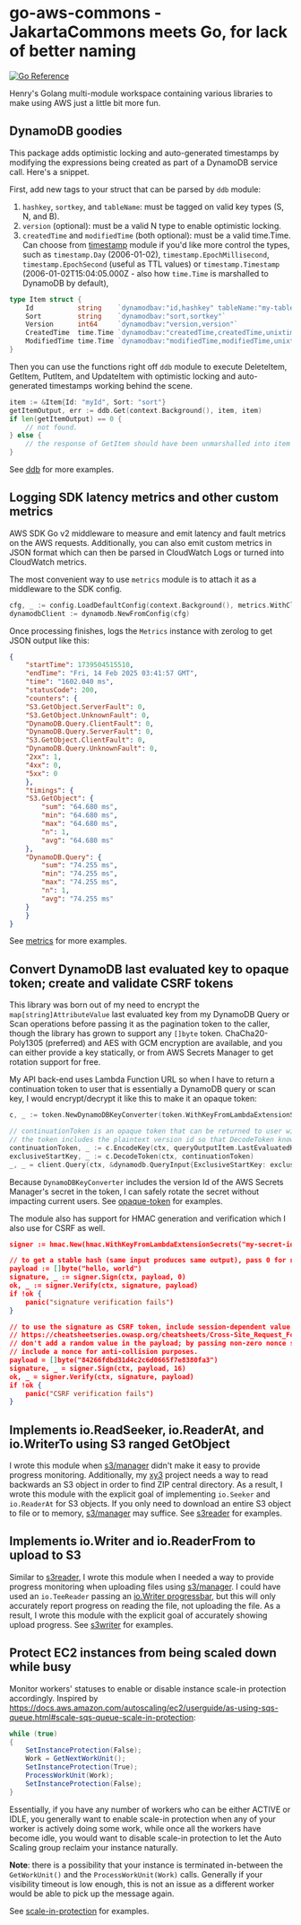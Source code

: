 # go-aws-commons - JakartaCommons meets Go, for lack of better naming

[![Go Reference](https://pkg.go.dev/badge/github.com/nguyengg/go-aws-commons.svg)](https://pkg.go.dev/github.com/nguyengg/go-aws-commons)

Henry's Golang multi-module workspace containing various libraries to make using AWS just a little bit more fun.

## DynamoDB goodies

This package adds optimistic locking and auto-generated timestamps by modifying the expressions being created as part of
a DynamoDB service call. Here's a snippet.

First, add new tags to your struct that can be parsed by `ddb` module:
1. `hashkey`, `sortkey`, and `tableName`: must be tagged on valid key types (S, N, and B).
2. `version` (optional): must be a valid N type to enable optimistic locking.
3. `createdTime` and `modifiedTime` (both optional): must be a valid time.Time. Can choose from
   [timestamp](ddb/timestamp) module if you'd like more control the types, such as `timestamp.Day` (2006-01-02),
   `timestamp.EpochMillisecond`, `timestamp.EpochSecond` (useful as TTL values) or `timestamp.Timestamp`
   (2006-01-02T15:04:05.000Z - also how `time.Time` is marshalled to DynamoDB by default),
```go
type Item struct {
	Id           string    `dynamodbav:"id,hashkey" tableName:"my-table"`
	Sort         string    `dynamodbav:"sort,sortkey"`
	Version      int64     `dynamodbav:"version,version"`
	CreatedTime  time.Time `dynamodbav:"createdTime,createdTime,unixtime"`
	ModifiedTime time.Time `dynamodbav:"modifiedTime,modifiedTime,unixtime"`
}
```

Then you can use the functions right off `ddb` module to execute DeleteItem, GetItem, PutItem, and UpdateItem with
optimistic locking and auto-generated timestamps working behind the scene.
```go
item := &Item{Id: "myId", Sort: "sort"}
getItemOutput, err := ddb.Get(context.Background(), item, item)
if len(getItemOutput) == 0 {
	// not found.
} else {
	// the response of GetItem should have been unmarshalled into item for me.
}
```

See [ddb](ddb) for more examples.

## Logging SDK latency metrics and other custom metrics

AWS SDK Go v2 middleware to measure and emit latency and fault metrics on the AWS requests. Additionally, you can also
emit custom metrics in JSON format which can then be parsed in CloudWatch Logs or turned into CloudWatch metrics.

The most convenient way to use `metrics` module is to attach it as a middleware to the SDK config.
```go
cfg, _ := config.LoadDefaultConfig(context.Background(), metrics.WithClientSideMetrics())
dynamodbClient := dynamodb.NewFromConfig(cfg)
```

Once processing finishes, logs the `Metrics` instance with zerolog to get JSON output like this:
```json
{
    "startTime": 1739504515510,
    "endTime": "Fri, 14 Feb 2025 03:41:57 GMT",
    "time": "1602.040 ms",
    "statusCode": 200,
    "counters": {
	"S3.GetObject.ServerFault": 0,
	"S3.GetObject.UnknownFault": 0,
	"DynamoDB.Query.ClientFault": 0,
	"DynamoDB.Query.ServerFault": 0,
	"S3.GetObject.ClientFault": 0,
	"DynamoDB.Query.UnknownFault": 0,
	"2xx": 1,
	"4xx": 0,
	"5xx": 0
    },
    "timings": {
	"S3.GetObject": {
	    "sum": "64.680 ms",
	    "min": "64.680 ms",
	    "max": "64.680 ms",
	    "n": 1,
	    "avg": "64.680 ms"
	},
	"DynamoDB.Query": {
	    "sum": "74.255 ms",
	    "min": "74.255 ms",
	    "max": "74.255 ms",
	    "n": 1,
	    "avg": "74.255 ms"
	}
    }
}
```

See [metrics](metrics) for more examples.

## Convert DynamoDB last evaluated key to opaque token; create and validate CSRF tokens

This library was born out of my need to encrypt the `map[string]AttributeValue` last evaluated key from my DynamoDB
Query or Scan operations before passing it as the pagination token to the caller, though the library has grown to
support any `[]byte` token. ChaCha20-Poly1305 (preferred) and AES with GCM encryption are available, and you can either
provide a key statically, or from AWS Secrets Manager to get rotation support for free.

My API back-end uses Lambda Function URL so when I have to return a continuation token to user that is essentially a
DynamoDB query or scan key, I would encrypt/decrypt it like this to make it an opaque token:
```go
c, _ := token.NewDynamoDBKeyConverter(token.WithKeyFromLambdaExtensionSecrets("my-secret-id"))

// continuationToken is an opaque token that can be returned to user without leaking details about the table.
// the token includes the plaintext version id so that DecodeToken knows which key to use.
continuationToken, _ := c.EncodeKey(ctx, queryOutputItem.LastEvaluatedKey)
exclusiveStartKey, _ := c.DecodeToken(ctx, continuationToken)
_, _ = client.Query(ctx, &dynamodb.QueryInput{ExclusiveStartKey: exclusiveStartKey})
```

Because `DynamoDBKeyConverter` includes the version Id of the AWS Secrets Manager's secret in the token, I can safely
rotate the secret without impacting current users. See [opaque-token](opaque-token) for examples.

The module also has support for HMAC generation and verification which I also use for CSRF as well.
```json
signer := hmac.New(hmac.WithKeyFromLambdaExtensionSecrets("my-secret-id"))

// to get a stable hash (same input produces same output), pass 0 for nonce size.
payload := []byte("hello, world")
signature, _ := signer.Sign(ctx, payload, 0)
ok, _ := signer.Verify(ctx, signature, payload)
if !ok {
	panic("signature verification fails")
}

// to use the signature as CSRF token, include session-dependent value according to
// https://cheatsheetseries.owasp.org/cheatsheets/Cross-Site_Request_Forgery_Prevention_Cheat_Sheet.html#pseudo-code-for-implementing-hmac-csrf-tokens.
// don't add a random value in the payload; by passing non-zero nonce size, the generated token will already
// include a nonce for anti-collision purposes.
payload = []byte("84266fdbd31d4c2c6d0665f7e8380fa3")
signature, _ = signer.Sign(ctx, payload, 16)
ok, _ = signer.Verify(ctx, signature, payload)
if !ok {
	panic("CSRF verification fails")
}
```

## Implements io.ReadSeeker, io.ReaderAt, and io.WriterTo using S3 ranged GetObject

I wrote this module when [s3/manager](https://pkg.go.dev/github.com/aws/aws-sdk-go-v2/feature/s3/manager) didn't make it
easy to provide progress monitoring. Additionally, my [xy3](https://github.com/nguyengg/xy3) project needs a way to read
backwards an S3 object in order to find ZIP central directory. As a result, I wrote this module with the explicit goal
of implementing `io.Seeker` and `io.ReaderAt` for S3 objects. If you only need to download an entire S3 object to file
or to memory, [s3/manager](https://pkg.go.dev/github.com/aws/aws-sdk-go-v2/feature/s3/manager) may suffice. See
[s3reader](s3reader) for examples.

## Implements io.Writer and io.ReaderFrom to upload to S3

Similar to [s3reader](s3reader), I wrote this module when I needed a way to provide progress monitoring when uploading
files using [s3/manager](https://pkg.go.dev/github.com/aws/aws-sdk-go-v2/feature/s3/manager). I could have used an
`io.TeeReader` passing an [io.Writer progressbar](https://github.com/schollz/progressbar/v3), but this will only
accurately report progress on reading the file, not uploading the file. As a result, I wrote this module with the
explicit goal of accurately showing upload progress. See [s3writer](s3writer) for examples.

## Protect EC2 instances from being scaled down while busy

Monitor workers' statuses to enable or disable instance scale-in protection accordingly. Inspired by
https://docs.aws.amazon.com/autoscaling/ec2/userguide/as-using-sqs-queue.html#scale-sqs-queue-scale-in-protection:

```java
while (true)
{
    SetInstanceProtection(False);
    Work = GetNextWorkUnit();
    SetInstanceProtection(True);
    ProcessWorkUnit(Work);
    SetInstanceProtection(False);
}
```

Essentially, if you have any number of workers who can be either ACTIVE or IDLE, you generally want to enable scale-in
protection when any of your worker is actively doing some work, while once all the workers have become idle, you would
want to disable scale-in protection to let the Auto Scaling group reclaim your instance naturally.

**Note**: there is a possibility that your instance is terminated in-between the `GetWorkUnit()` and the
`ProcessWorkUnit(Work)` calls. Generally if your visibility timeout is low enough, this is not an issue as a different
worker would be able to pick up the message again.

See [scale-in-protection](scale-in-protection) for examples.
